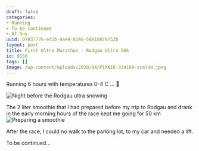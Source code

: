 ```yaml
---
draft: false
categories:
- Running
- To be continued
- AI Guy
uuid: 07037776-ed1b-4ae4-8146-50818879752b
layout: post
title: First Ultra Marathon - Rodgau Ultra 50k
id: 8156
tags: []
image: /wp-content/uploads/2020/04/PIXNIO-334180-scaled.jpeg
---
```


Running 6 hours with temperatures 0-4 C ... 🥶

![Night before the Rodgau ultra snowing](https://factastichealth.com/wp-content/uploads/2020/04/DSC_0005-scaled.jpg)

The 2 liter smoothie that I had prepared before my trip to Rodgau and drank in the early morning hours of the race kept me going for 50 km ![Preparing a smoothie](https://factastichealth.com/wp-content/uploads/2020/04/DSC_0004-scaled.jpg)

After the race, I could no walk to the parking lot, to my car and needed a lift.   
  
To be continued...

